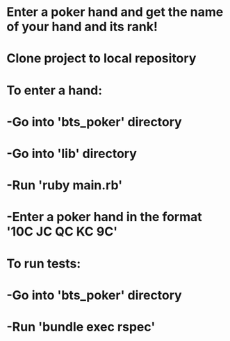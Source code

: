 # Enter a poker hand and get the name of your hand and its rank!

# Clone project to local repository

# To enter a hand:
# -Go into 'bts_poker' directory
# -Go into 'lib' directory
# -Run 'ruby main.rb'
# -Enter a poker hand in the format '10C JC QC KC 9C'

# To run tests:
# -Go into 'bts_poker' directory
# -Run 'bundle exec rspec'